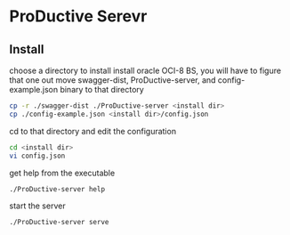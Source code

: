 # ProDuctive Serevr
## Install
choose a directory to install
install oracle OCI-8 BS, you will have to figure that one out
move swagger-dist, ProDuctive-server, and config-example.json binary to that directory
```bash
cp -r ./swagger-dist ./ProDuctive-server <install dir>
cp ./config-example.json <install dir>/config.json
```
cd to that directory and edit the configuration
```bash
cd <install dir>
vi config.json
```
get help from the executable
```bash
./ProDuctive-server help
```
start the server
```bash
./ProDuctive-server serve
```
